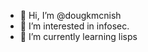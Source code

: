 - 👋 Hi, I’m @dougkmcnish
- 👀 I’m interested in infosec.
- 🌱 I’m currently learning lisps

<!---
dougkmcnish/dougkmcnish is a ✨ special ✨ repository because its `README.md` (this file) appears on your GitHub profile.
You can click the Preview link to take a look at your changes.
--->
